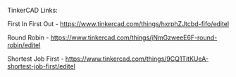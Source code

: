 TinkerCAD Links:

First In First Out - https://www.tinkercad.com/things/hxrphZJtcbd-fifo/editel

Round Robin - https://www.tinkercad.com/things/jNmGzweeE6F-round-robin/editel

Shortest Job First - https://www.tinkercad.com/things/9CQ1TitKUeA-shortest-job-first/editel
